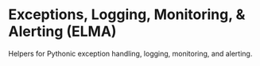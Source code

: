 # Exceptions, Logging, Monitoring, & Alerting (ELMA)

Helpers for Pythonic exception handling, logging, monitoring, and alerting.
